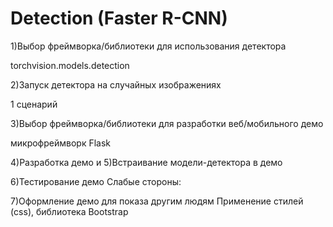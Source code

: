 # Detection (Faster R-CNN)

1)Выбор фреймворка/библиотеки для использования детектора

torchvision.models.detection


2)Запуск детектора на случайных изображениях


1 сценарий

3)Выбор фреймворка/библиотеки для разработки веб/мобильного демо

микрофреймворк Flask


4)Разработка демо и 5)Встраивание модели-детектора в демо

6)Тестирование демо
Слабые стороны:

7)Оформление демо для показа другим людям
Применение стилей (css), библиотека Bootstrap
